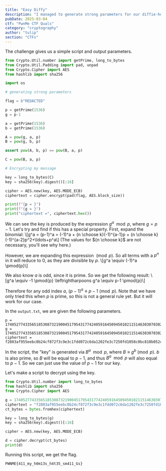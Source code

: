 ```yaml
---
title: "Easy Diffy"
description: "I managed to generate strong parameters for our diffie-hellman key exchange, i think my message is now safe." 
pubDate: 2025-03-04
ctf: "PwnMe CTF Quals"
category: "cryptography"
author: "tulip"
section: "CTFs"
---
```


The challenge gives us a simple script and output parameters.

```py
from Crypto.Util.number import getPrime, long_to_bytes
from Crypto.Util.Padding import pad, unpad
from Crypto.Cipher import AES
from hashlib import sha256

import os

# generating strong parameters

flag = b"REDACTED" 

p = getPrime(1536)
g = p-1

a = getPrime(1536)
b = getPrime(1536)

A = pow(g, a, p)
B = pow(g, b, p)

assert pow(A, b, p) == pow(B, a, p)

C = pow(B, a, p)

# Encrypting my message

key = long_to_bytes(C)
key = sha256(key).digest()[:16]

cipher = AES.new(key, AES.MODE_ECB)
ciphertext = cipher.encrypt(pad(flag, AES.block_size))

print(f"{p = }")
print(f"{g = }")
print("ciphertext =", ciphertext.hex())
```

We can see the key is produced by the expression $g^a\mod{p}$, where $g = p-1$. Let's try and find if this has a special property. First, expand the binomial:
\\[g^a = (p-1)^a = (-1)^a + {n \choose k}(-1)^{a-1}p + {n \choose k}(-1)^{a-2}p^2+\ldots+p^a\\]
(The values for ${n \choose k}$ are not necessary, you'll see why here.)

However, we are expanding this expression $\pmod{p}$. So all terms with a $p^n$ in it will reduce to $0$, as they are divisible by $p$.
\\[g^a \equiv (-1)^a \pmod{p}\\]

We also know $a$ is odd, since it is prime. So we get the following result:
\\[g^a \equiv -1 \pmod{p} \leftrightharpoons g^a \equiv p-1 \pmod{p}\\]

Therefore for any odd index $a$, $(p-1)^a \equiv p-1 \pmod{p}$. Note that we have only tried this when $p$ is prime, so this is not a general rule yet. But it will work for our case.

In the `output.txt`, we are given the following parameters.
```
p = 1740527743356518530873219004517954317742405916450945010211514630307030225825627940655848700898186119703288416676610512180281414181211686282526701502342109420226095690170506537523420657033019751819646839624557146950127906808859045989204720555752289247833349649020285507405445896768256093961814925065500513967524214087124440421275882981975756344900858314408284866222751684730112931487043308502610244878601557822285922054548064505819094588752116864763643689272130951
g = 1740527743356518530873219004517954317742405916450945010211514630307030225825627940655848700898186119703288416676610512180281414181211686282526701502342109420226095690170506537523420657033019751819646839624557146950127906808859045989204720555752289247833349649020285507405445896768256093961814925065500513967524214087124440421275882981975756344900858314408284866222751684730112931487043308502610244878601557822285922054548064505819094588752116864763643689272130950
ciphertext = f2803af955eebc0b24cf872f3c9e3c1fdd072c6da1202fe3c7250fd1058c0bc810b052cf99ebfe424ce82dc31a3ba94f
```
In the script, the "key" is generated via $B^a\mod{p}$, where $B\equiv g^b\pmod{p}$. $b$ is also prime, so $B$ will be equal to $p-1$, and thus $B^a\mod{p}$ will also equal to $p-1$. So we can just use the value of $p-1$ for our key. 

Let's make a script to decrypt using the key.
```py
from Crypto.Util.number import long_to_bytes
from hashlib import sha256
from Crypto.Cipher import AES

g = 1740527743356518530873219004517954317742405916450945010211514630307030225825627940655848700898186119703288416676610512180281414181211686282526701502342109420226095690170506537523420657033019751819646839624557146950127906808859045989204720555752289247833349649020285507405445896768256093961814925065500513967524214087124440421275882981975756344900858314408284866222751684730112931487043308502610244878601557822285922054548064505819094588752116864763643689272130950
ciphertext = "f2803af955eebc0b24cf872f3c9e3c1fdd072c6da1202fe3c7250fd1058c0bc810b052cf99ebfe424ce82dc31a3ba94f"
ct_bytes = bytes.fromhex(ciphertext)

key = long_to_bytes(g)
key = sha256(key).digest()[:16]

cipher = AES.new(key, AES.MODE_ECB)

d = cipher.decrypt(ct_bytes)
print(d)
```

Running this script, we get the flag.
```
PWNME{411_my_h0m13s_h4t35_sm411_Gs}
```

